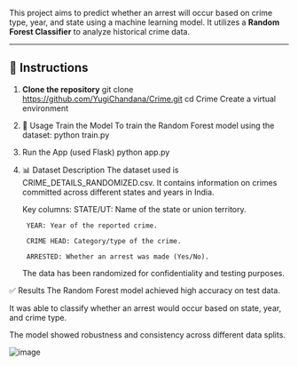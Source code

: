 This project aims to predict whether an arrest will occur based on crime type, year, and state using a machine learning model.
It utilizes a **Random Forest Classifier** to analyze historical crime data.

---

## 🔧 Instructions

1. **Clone the repository**
   git clone https://github.com/YugiChandana/Crime.git
   cd Crime
   Create a virtual environment

2. 🚀 Usage
   Train the Model
   To train the Random Forest model using the dataset:
   python train.py

3. Run the App (used Flask)
   python app.py

4. 📊 Dataset Description
   The dataset used is CRIME_DETAILS_RANDOMIZED.csv. It contains information on crimes committed across different states and years in India.

      Key columns:
        STATE/UT: Name of the state or union territory.

        YEAR: Year of the reported crime.

        CRIME HEAD: Category/type of the crime.

        ARRESTED: Whether an arrest was made (Yes/No).

   The data has been randomized for confidentiality and testing purposes.

✅ Results
The Random Forest model achieved high accuracy on test data.

It was able to classify whether an arrest would occur based on state, year, and crime type.

The model showed robustness and consistency across different data splits.

![image](https://github.com/user-attachments/assets/0261bbea-20ab-49a9-99a0-0ca5a3e8ce98)




